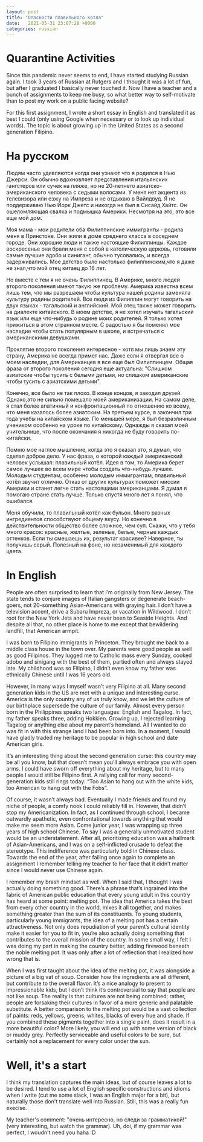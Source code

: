 ```yaml
---
layout: post
title: "Опасности плавильного котла"
date:   2021-05-31 23:07:28 +0000
categories: russian
---
```


# Quarantine Activities

Since this pandemic never seems to end, I have started studying Russian again.
I took 3 years of Russian at Rutgers and I thought it was a lot of fun, but after I graduated I basically never touched it.
Now I have a teacher and a bunch of assignments to keep me busy, so what better way to self-motivate than to post my work on a public facing website?

For this first assignment, I wrote a short essay in English and translated it as best I could (only using Google when necessary or to look up individual words).
The topic is about growing up in the United States as a second generation Filipino.

# На русском

Людям часто удивляются когда они узнают что я родился в Нью Джерси.
Он обычно вдохновляет представления итальянских гангстеров или сучек на пляже, но не 20-летнего азиатско-американского человека с седыми волосами.
У меня нет акцента из телевизора или езжу на Импреза и не отдыхаю в Вайлдвуд.
Я не поддерживаю Нью Йорк Джетс и никогда не был в Сисайд Хайтс.
Он ошеломляющая свалка и подмышка Америки.
Несмотря на это, это все еще мой дом. 

Моя мама - мои родители оба Филиппинские иммигранты - родила меня в Принстоне.
Они жили в доме среднего класса в соседнем городе.
Они хорошие люди и также настоящие Филиппинцы.
Каждое воскресенье они брали меня с собой в католическую церковь, готовили самые лучшие адобо и синиганг, обычно тусовались, и всегда задерживались.
Мое детство было настолько филиппинским,что я даже не знал,что  мой отец китаец до 16 лет.

Но вместе с тем я не очень Филиппинец.
В Америке, много людей второго поколения имеют такую же проблему.
Америка известна всем лишь тем, что  мы разрешаем чтобы культура нашей родины заменяла культуру родины родителей.
Все люди из Филиппин могут говорить на двух языках - тагальский и английский.
Мой отец также может говорить на диалекте китайского.
В моем детстве, я не хотел изучать тагальский язык или еще что-нибудь о родине моих родителей.
Я только хотел прижиться в этом странном месте. С радостью я бы  поменял мое наследие чтобы стать популярным в школе, и встречаться с американскими девушками.

Проклятие второго поколения интересное - хотя мы лишь знаем эту страну, Америка не всегда примет нас.
Даже если я отвергал все о моем наследии, для Американцев  я все еще был Филиппинцем.
Общая фраза от второго поколения сегодня еще актуальна: "Слишком азиатские чтобы тусить с белыми детьми, но слишком американские чтобы тусить с азиатскими детьми".

Конечно, все было не так плохо.
В конце концов, я заводил друзей.
Однако,это не сильно помешало моей американизации.
На самом деле, я стал более апатичный и конфронтационный по отношению ко всему, что меня казалось более азиатским.
На третьем курсе, я закончил три года учебы на китайском языке.
По меньшей мере, я был безразличным учеником особенно на уроке по китайскому.
Однажды я сказал моей учительнице, что после окончания я никогда не буду говорить по-китайски.

Помню мое наглое мышление, когда это я сказал это, я думал, что сделал доброе дело.
У нас фраза, о которой каждый американский человек услышал: плавильный котёл.
Идея в том, то Америка берет самое лучшее во всем мире чтобы создать что-нибудь лучшее.
Молодым студентам, особенно молодым иммигрантам, плавильный котёл звучит отлично.
Отказ от других культурах поможет миссии Америки и станет легче стать настоящими американцами.
Я думал я помогаю стране стать лучше.
Только спустя много лет я понял, что ошибался.

Меня обучили, то плавильный котёл как бульон.
Много разных ингредиентов способствуют общему вкусу.
Но конечно в действительности общество более сложное, чем суп.
 Скажи, что у тебя много красок: красные, желтые, зеленые, белые, черные каждых оттенков.
Если ты смешаешь их, результат красивее?
Наверное, ты получишь серый.
Полезный на фоне, но незаменимый для каждого цвета.

# In English

People are often surprised to learn that I’m originally from New Jersey.
The state tends to conjure images of Italian gangsters or degenerate beach-goers, not 20-something Asian-Americans with graying hair.
I don’t have a television accent, drive a Subaru Impreza, or vacation in Wildwood.
I don’t root for the New York Jets and have never been to Seaside Heights.
And despite all that, no other place is home to me except that bewildering landfill, that American armpit.

I was born to Filipino immigrants in Princeton.
They brought me back to a middle class house in the town over.
My parents were good people as well as good Filipinos.
They lugged me to Catholic mass every Sunday, cooked adobo and sinigang with the best of them, partied often and always stayed late.
My childhood was so Filipino, I didn’t even know my father was ethnically Chinese until I was 16 years old. 

However, in many ways I myself wasn’t very Filipino at all.
Many second generation kids in the US are met with a unique and interesting curse.
America is the only country any of us truly know, and we let the culture of our birthplace supersede the culture of our family.
Almost every person born in the Philippines speaks two languages: English and Tagalog.
In fact, my father speaks three, adding Hokkien.
Growing up, I rejected learning Tagalog or anything else about my parent’s homeland.
All I wanted to do was fit in with this strange land I had been born into.
In a moment, I would have gladly traded my heritage to be popular in high school and date American girls.

It’s an interesting thing about the second generation curse: this country may be all you know, but that doesn’t mean you’ll always embrace you with open arms.
I could have sworn off everything about my heritage, but to many people I would still be Filipino first.
A rallying call for many second-generation kids still rings today: “Too Asian to hang out with the white kids, too American to hang out with the Fobs”. 

Of course, it wasn’t always bad.
Eventually I made friends and found my niche of people, a comfy nook I could reliably fill in.
However, that didn’t stop my Americanization.
In fact, as I continued through school, I became outwardly apathetic, even confrontational towards anything that would make me seem more Asian.
Come junior year, I was wrapping up three years of high school Chinese.
To say I was a generally unmotivated student would be an understatement.
After all, prioritizing education was a hallmark of Asian-Americans, and I was on a self-inflicted crusade to defeat the stereotype.
This indifference was particularly bold in Chinese class.
Towards the end of the year, after failing once again to complete an assignment I remember telling my teacher to her face that it didn’t matter since I would never use Chinese again.

I remember my brash mindset as well.
When I said that, I thought I was actually doing something good.
There’s a phrase that’s ingrained into the fabric of American public education that every young adult in this country has heard at some point: melting pot.
The idea that America takes the best from every other country in the world, mixes it all together, and makes something greater than the sum of its constituents.
To young students, particularly young immigrants, the idea of a melting pot has a certain attractiveness.
Not only does repudiation of your parent’s cultural identity make it easier for you to fit in, you’re also actually doing something that contributes to the overall mission of the country.
In some small way, I felt I was doing my part in making the country better, adding firewood beneath the noble melting pot.
It was only after a lot of reflection that I realized how wrong that is.

When I was first taught about the idea of the melting pot, it was alongside a picture of a big vat of soup.
Consider how the ingredients are all different, but contribute to the overall flavor.
It’s a nice analogy to present to impressionable kids, but I don’t think it’s controversial to say that people are not like soup.
The reality is that cultures are not being combined; rather, people are forsaking their cultures in favor of a more generic and palatable substitute.
A better comparison to the melting pot would be a vast collection of paints: reds, yellows, greens, whites, blacks of every hue and shade.
If you combined these pigments together into a single paint, does it result in a more beautiful color?
More likely, you will end up with some version of black or muddy grey.
Perfectly serviceable and useful colors to be sure, but certainly not a replacement for every color under the sun.

# Well, it's a start

I think my translation captures the main ideas, but of course leaves a lot to be desired.
I tend to use a lot of English specific constructions and idioms when I write (cut me some slack, I was an English major for a bit), but naturally those don't translate well into Russian.
Still, this was a really fun execise.

My teacher's comment: "очень интересно, но следи за грамматикой!" (very interesting, but watch the grammar).
Uh, doi, if my grammar was perfect, I woudn't need you haha :D
